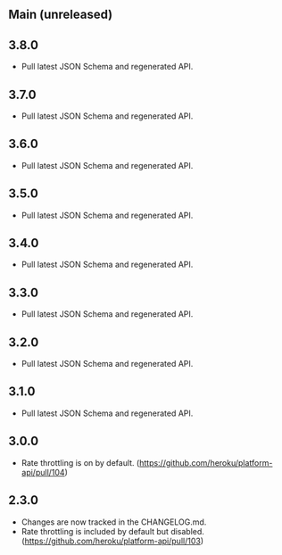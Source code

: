 ## Main (unreleased)

## 3.8.0

- Pull latest JSON Schema and regenerated API.

## 3.7.0

- Pull latest JSON Schema and regenerated API.

## 3.6.0

- Pull latest JSON Schema and regenerated API.

## 3.5.0

- Pull latest JSON Schema and regenerated API.

## 3.4.0

- Pull latest JSON Schema and regenerated API.

## 3.3.0

- Pull latest JSON Schema and regenerated API.

## 3.2.0

- Pull latest JSON Schema and regenerated API.

## 3.1.0

- Pull latest JSON Schema and regenerated API.

## 3.0.0

- Rate throttling is on by default. (https://github.com/heroku/platform-api/pull/104)

## 2.3.0

- Changes are now tracked in the CHANGELOG.md.
- Rate throttling is included by default but disabled. (https://github.com/heroku/platform-api/pull/103)
